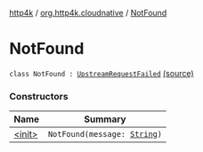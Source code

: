 [http4k](../../index.md) / [org.http4k.cloudnative](../index.md) / [NotFound](./index.md)

# NotFound

`class NotFound : `[`UpstreamRequestFailed`](../-upstream-request-failed/index.md) [(source)](https://github.com/http4k/http4k/blob/master/http4k-cloudnative/src/main/kotlin/org/http4k/cloudnative/UpstreamRequestFailed.kt#L13)

### Constructors

| Name | Summary |
|---|---|
| [&lt;init&gt;](-init-.md) | `NotFound(message: `[`String`](https://kotlinlang.org/api/latest/jvm/stdlib/kotlin/-string/index.html)`)` |
